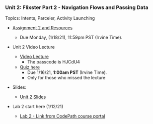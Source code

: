 ### Unit 2: Flixster Part 2 - Navigation Flows and Passing Data
Topics: Intents, Parceler, Activity Launching

* [Assignment 2 and Resources](https://courses.codepath.com/courses/android_university/unit/2#!assignment)
   * Due Monday, (1/18/21), 11:59pm PST (Irvine Time).
   
* Unit 2 Video Lecture
    * [Video Lecture](https://zoom.us/rec/play/b9CnblD1VqR_WOUDyQXAHsRrD0FDj1xDl10ZM_fWy-ADPQ3jr65iQ6vgMLl1JmGoferYb9iS1z-MxbrM.a8dDZ-yy3sGIKEdy?autoplay=true&startTime=1610506246000)
      * The passcode is HJCdU4
    * [Quiz here](https://forms.gle/TNZgrGNG5jz1tk2XA)
      * Due 1/16/21, **1:00am PST** (Irvine Time). 
      * Only for those who missed the lecture
      
* Slides:
    * [Unit 2 Slides](https://docs.google.com/presentation/d/1hGWzqpGScKRsO0N-ArvtQRf0KXOEyexg1jVo0PhBQh8/edit#slide=id.gb551706487_0_211)
    
* Lab 2 start here (1/12/21)       
    * [Lab 2 - Link from CodePath course portal](https://courses.codepath.com/courses/android_university/unit/2#!exercises)
   


